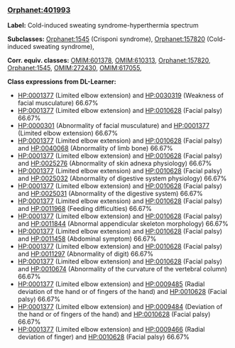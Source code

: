 
### [Orphanet:401993](http://www.orpha.net/ORDO/Orphanet_401993)
**Label:** Cold-induced sweating syndrome-hyperthermia spectrum

**Subclasses:** [Orphanet:1545](http://www.orpha.net/ORDO/Orphanet_1545) (Crisponi syndrome), [Orphanet:157820](http://www.orpha.net/ORDO/Orphanet_157820) (Cold-induced sweating syndrome), 

**Corr. equiv. classes:** [OMIM:601378](http://purl.obolibrary.org/obo/OMIM_601378), [OMIM:610313](http://purl.obolibrary.org/obo/OMIM_610313), [Orphanet:157820](http://www.orpha.net/ORDO/Orphanet_157820), [Orphanet:1545](http://www.orpha.net/ORDO/Orphanet_1545), [OMIM:272430](http://purl.obolibrary.org/obo/OMIM_272430), [OMIM:617055](http://purl.obolibrary.org/obo/OMIM_617055), 

**Class expressions from DL-Learner:**

- [HP:0001377](http://purl.obolibrary.org/obo/HP_0001377) (Limited elbow extension) and [HP:0030319](http://purl.obolibrary.org/obo/HP_0030319) (Weakness of facial musculature) 66.67%
- [HP:0001377](http://purl.obolibrary.org/obo/HP_0001377) (Limited elbow extension) and [HP:0010628](http://purl.obolibrary.org/obo/HP_0010628) (Facial palsy) 66.67%
- [HP:0000301](http://purl.obolibrary.org/obo/HP_0000301) (Abnormality of facial musculature) and [HP:0001377](http://purl.obolibrary.org/obo/HP_0001377) (Limited elbow extension) 66.67%
- [HP:0001377](http://purl.obolibrary.org/obo/HP_0001377) (Limited elbow extension) and [HP:0010628](http://purl.obolibrary.org/obo/HP_0010628) (Facial palsy) and [HP:0040068](http://purl.obolibrary.org/obo/HP_0040068) (Abnormality of limb bone) 66.67%
- [HP:0001377](http://purl.obolibrary.org/obo/HP_0001377) (Limited elbow extension) and [HP:0010628](http://purl.obolibrary.org/obo/HP_0010628) (Facial palsy) and [HP:0025276](http://purl.obolibrary.org/obo/HP_0025276) (Abnormality of skin adnexa physiology) 66.67%
- [HP:0001377](http://purl.obolibrary.org/obo/HP_0001377) (Limited elbow extension) and [HP:0010628](http://purl.obolibrary.org/obo/HP_0010628) (Facial palsy) and [HP:0025032](http://purl.obolibrary.org/obo/HP_0025032) (Abnormality of digestive system physiology) 66.67%
- [HP:0001377](http://purl.obolibrary.org/obo/HP_0001377) (Limited elbow extension) and [HP:0010628](http://purl.obolibrary.org/obo/HP_0010628) (Facial palsy) and [HP:0025031](http://purl.obolibrary.org/obo/HP_0025031) (Abnormality of the digestive system) 66.67%
- [HP:0001377](http://purl.obolibrary.org/obo/HP_0001377) (Limited elbow extension) and [HP:0010628](http://purl.obolibrary.org/obo/HP_0010628) (Facial palsy) and [HP:0011968](http://purl.obolibrary.org/obo/HP_0011968) (Feeding difficulties) 66.67%
- [HP:0001377](http://purl.obolibrary.org/obo/HP_0001377) (Limited elbow extension) and [HP:0010628](http://purl.obolibrary.org/obo/HP_0010628) (Facial palsy) and [HP:0011844](http://purl.obolibrary.org/obo/HP_0011844) (Abnormal appendicular skeleton morphology) 66.67%
- [HP:0001377](http://purl.obolibrary.org/obo/HP_0001377) (Limited elbow extension) and [HP:0010628](http://purl.obolibrary.org/obo/HP_0010628) (Facial palsy) and [HP:0011458](http://purl.obolibrary.org/obo/HP_0011458) (Abdominal symptom) 66.67%
- [HP:0001377](http://purl.obolibrary.org/obo/HP_0001377) (Limited elbow extension) and [HP:0010628](http://purl.obolibrary.org/obo/HP_0010628) (Facial palsy) and [HP:0011297](http://purl.obolibrary.org/obo/HP_0011297) (Abnormality of digit) 66.67%
- [HP:0001377](http://purl.obolibrary.org/obo/HP_0001377) (Limited elbow extension) and [HP:0010628](http://purl.obolibrary.org/obo/HP_0010628) (Facial palsy) and [HP:0010674](http://purl.obolibrary.org/obo/HP_0010674) (Abnormality of the curvature of the vertebral column) 66.67%
- [HP:0001377](http://purl.obolibrary.org/obo/HP_0001377) (Limited elbow extension) and [HP:0009485](http://purl.obolibrary.org/obo/HP_0009485) (Radial deviation of the hand or of fingers of the hand) and [HP:0010628](http://purl.obolibrary.org/obo/HP_0010628) (Facial palsy) 66.67%
- [HP:0001377](http://purl.obolibrary.org/obo/HP_0001377) (Limited elbow extension) and [HP:0009484](http://purl.obolibrary.org/obo/HP_0009484) (Deviation of the hand or of fingers of the hand) and [HP:0010628](http://purl.obolibrary.org/obo/HP_0010628) (Facial palsy) 66.67%
- [HP:0001377](http://purl.obolibrary.org/obo/HP_0001377) (Limited elbow extension) and [HP:0009466](http://purl.obolibrary.org/obo/HP_0009466) (Radial deviation of finger) and [HP:0010628](http://purl.obolibrary.org/obo/HP_0010628) (Facial palsy) 66.67%


